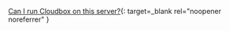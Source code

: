 [Can I run Cloudbox on this server?](https://docs.google.com/document/d/11nf-a8ILxrpxgjFZ9Vg38bPt_lGSWrglNrrCzgA7hFw/edit?usp=sharing){: target=_blank rel="noopener noreferrer" }
